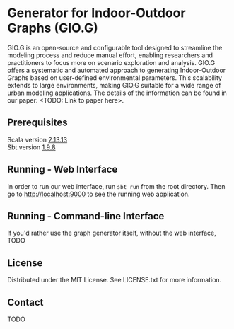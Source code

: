 # Generator for Indoor-Outdoor Graphs (GIO.G)

GIO.G is an open-source and configurable tool designed to streamline the modeling process and reduce manual effort, enabling researchers
and practitioners to focus more on scenario exploration and analysis. GIO.G offers a systematic and automated approach to generating Indoor-Outdoor
Graphs based on user-defined environmental parameters. This scalability extends to large environments, making GIO.G suitable for a wide range of
urban modeling applications. The details of the information can be found in our paper: <TODO: Link to paper here>.

## Prerequisites

Scala version [2.13.13](https://www.scala-lang.org/download/)  
Sbt version [1.9.8](https://www.scala-sbt.org/download/)

## Running - Web Interface

In order to run our web interface, run ```sbt run``` from the root directory. Then go to <http://localhost:9000> to see the running web application.

## Running - Command-line Interface

If you'd rather use the graph generator itself, without the web interface, TODO

## License

Distributed under the MIT License. See LICENSE.txt for more information.

## Contact

TODO
